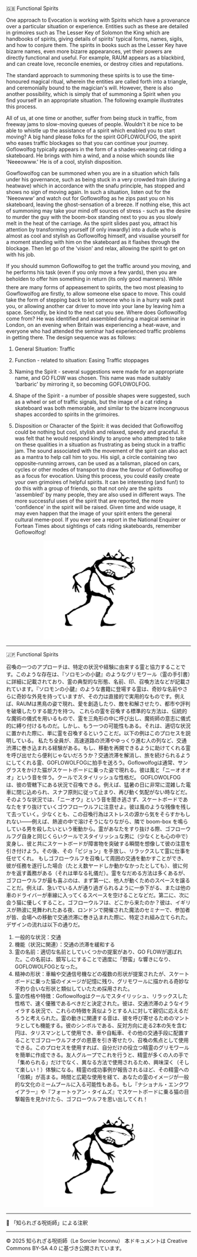 # 
🇬🇧 Functional Spirits

One approach to Evocation is working with Spirits which have a provenance over a particular situation or experience. Entities such as these are detailed in grimoires such as The Lesser Key of Solomon the King which are handbooks of spirits, giving details of spirits' typical forms, names, sigils, and how to conjure them. The spirits in books such as the Lesser Key have bizarre names, even more bizarre appearances, yet their powers are directly functional and useful. For example, RAUM appears as a blackbird, and can create love, reconcile enemies, or destroy cities and reputations.

The standard approach to summoning these spirits is to use the time-honoured magical ritual, wherein the entities are called forth into a triangle, and ceremonially bound to the magician's will. However, there is also another possibility, which is simply that of summoning a Spirit when you find yourself in an appropriate situation. The following example illustrates this process.
 
All of us, at one time or another, suffer from being stuck in traffic, from freeway jams to slow-moving queues of people. Wouldn't it be nice to be able to whistle up the assistance of a spirit which enabled you to start moving? A big hand please folks for the spirit GOFLOWOLFOG, the spirit who eases traffic blockages so that you can continue your journey. Goflowolfog typically appears in the form of a shades-wearing cat riding a skateboard. He brings with him a wind, and a noise which sounds like 'Neeeowww.' He is of a cool, stylish disposition. 

Gowflowolfog can be summoned when you are in a situation which falls under his governance, such as being stuck in a very crowded train (during a heatwave) which in accordance with the snafu principle, has stopped and shows no sign of moving again. In such a situation, listen out for the 'Neeowww' and watch out for Goflowolfog as he zips past you on his skateboard, leaving the ghost-sensation of a breeze. If nothing else, this act of summoning may take your mind off sources of stress - such as the desire to murder the guy with the boom-box standing next to you as you slowly melt in the heat of the carriage. As the spirit slides past you, attract his attention by transforming yourself (if only inwardly) into a dude who is almost as cool and stylish as Goflowolfog himself, and visualise yourself for a moment standing with him on the skateboard as it flashes through the blockage. Then let go of the 'vision' and relax, allowing the spirit to get on with his job.

If you should summon Goflowolfog to get the traffic around you moving, and he performs his task (even if you only move a few yards), then you are beholden to offer him something in return (its only good manners). While there are many forms of appeasement to spirits, the two most pleasing to Gowflowolfog are firstly, to allow someone else space to move. This could take the form of stepping back to let someone who is in a hurry walk past you, or allowing another car driver to move into your lane by leaving him a space. Secondly, be kind to the next cat you see. Where does Goflowolfog come from? He was identified and assembled during a magical seminar in London, on an evening when Britain was experiencing a heat-wave, and everyone who had attended the seminar had experienced traffic problems in getting there. The design sequence was as follows:

1. General Situation: Traffic

2. Function - related to situation: Easing Traffic stoppages

3. Naming the Spirit - several suggestions were made for an appropriate name, and GO FLOW was chosen. This name was made suitably 'barbaric' by mirroring it, so becoming GOFLOWOLFOG.

4. Shape of the Spirit - a number of possible shapes were suggested, such as a wheel or set of traffic signals, but the image of a cat riding a skateboard was both memorable, and similar to the bizarre incongruous shapes accorded to spirits in the grimoires.

5. Disposition or Character of the Spirit: it was decided that Goflowolfog could be nothing but cool, stylish and relaxed, speedy and graceful. It was felt that he would respond kindly to anyone who attempted to take on these qualities in a situation as frustrating as being stuck in a traffic jam. The sound associated with the movement of the spirit can also act as a mantra to help call him to you. His sigil, a circle containing two opposite-running arrows, can be used as a talisman, placed on cars, cycles or other modes of transport to draw the favour of Goflowolfog or as a focus for evocation. Using this process, you could easily create your own grimoires of helpful spirits. It can be interesting (and fun!) to do this with a group of friends, so that not only are the spirits 'assembled' by many people, they are also used in different ways. The more successful uses of the spirit that are reported, the more 'confidence' in the spirit will be raised. Given time and wide usage, it may even happen that the image of your spirit enters the general cultural meme-pool. If you ever see a report in the National Enquirer or Fortean Times about sightings of cats riding skateboards, remember Goflowolfog!

<div align="center">
  <img src="hine_evocation_pic_001.png" width="300">
</div>


---

🇯🇵 Functional Spirits

召喚の一つのアプローチは、特定の状況や経験に由来する霊と協力することです。このような存在は、『ソロモンの小鍵』のようなグリモワール（霊の手引書）に詳細に記載されており、霊の典型的な形態、名前、印、召喚方法などが記載されています。『ソロモンの小鍵』のような書籍に登場する霊は、奇妙な名前やさらに奇妙な外見を持っていますが、その力は直接的で実用的なものです。例えば、RAUMは黒鳥の姿で現れ、愛を創造したり、敵を和解させたり、都市や評判を破壊したりする能力を持つ。
これらの霊を召喚する標準的な方法は、伝統的な魔術の儀式を用いるもので、霊を三角形の中に呼び出し、魔術師の意志に儀式的に縛り付けるものだ。しかし、もう一つの可能性もある。それは、適切な状況に置かれた際に、単に霊を召喚するということだ。以下の例はこのプロセスを説明している。
私たち全員が、高速道路の渋滞やゆっくり進む人の列など、交通渋滞に巻き込まれる経験がある。もし、移動を再開できるように助けてくれる霊を呼び出せたら便利じゃないだろうか？交通渋滞を解消し、旅を続けられるようにしてくれる霊、GOFLOWOLFOGに拍手を送ろう。Goflowolfogは通常、サングラスをかけた猫がスケートボードに乗った姿で現れる。彼は風と「ニーオオオオ」という音を伴う。クールでスタイリッシュな性格だ。
GOFLOWOLFOGは、彼の管轄下にある状況で召喚できる。例えば、猛暑の日に非常に混雑した電車に閉じ込められ、スナフ原則に従って止まり、再び動く気配がない時などだ。そのような状況では、「ニーオウ」という音を聞き逃さず、スケートボードであなたをすり抜けていくゴウフローウルフに注意せよ。彼は風のような残像を残して去っていく。少なくとも、この召喚行為はストレスの源から気をそらすかもしれない——例えば、熱波の中で溶けそうになりながら、隣で boom-box を鳴らしている男を殺したいという衝動から。霊があなたをすり抜ける際、ゴフローウルフグ自身と同じくらいクールでスタイリッシュな男に（少なくとも心の中で）変身し、彼と共にスケートボードが障害物を突破する瞬間を想像して彼の注意を引き付けよう。その後、その「ビジョン」を手放し、リラックスして霊に仕事を任せてくれ。
もしゴフローウルフを召喚して周囲の交通を動かすことができ、彼が任務を遂行した場合（たとえ数ヤードしか動かなかったとしても）、彼に何かを返す義務がある（それは単なる礼儀だ）。霊をなだめる方法は多くあるが、ゴフローウルフが最も喜ぶのは、まず第一に、他人が動くためのスペースを譲ることだ。例えば、急いでいる人が通り過ぎられるように一歩下がる、または他の車のドライバーが車線に入ってくるスペースを空けることなどだ。第二に、次に会う猫に優しくすること。ゴフローウルフは、どこから来たのか？彼は、イギリスが熱波に見舞われたある夜、ロンドンで開催された魔法のセミナーで、参加者が皆、会場への移動で交通渋滞に巻き込まれた際に、特定され組み立てられた。デザインの流れは以下の通りだ。
1. 一般的な状況：交通
2. 機能（状況に関連）：交通の渋滞を緩和する
3. 霊の名前：適切な名前としていくつかの提案があり、GO FLOWが選ばれた。この名前は、鏡写しにすることで適度に「野蛮」な響きになり、GOFLOWOLFOGとなった。
4. 精神の形状：車輪や交通信号機などの複数の形状が提案されたが、スケートボードに乗った猫のイメージが記憶に残り、グリモワールに描かれる奇妙な不釣り合いな形状と類似していたため採用された。
5. 霊の性格や特徴：Goflowolfogはクールでスタイリッシュ、リラックスした性格で、速く優雅であるべきだと決定された。彼は、交通渋滞のようなイライラする状況で、これらの特徴を真似ようとする人に対して親切に応えるだろうと考えられた。霊の動きに関連する音は、彼を呼び寄せるためのマントラとしても機能する。彼のシンボルである、反対方向に走る2本の矢を含む円は、タリスマンとして使用でき、車や自転車、その他の交通手段に配置することでゴフローウルフオグの恩恵を引き寄せたり、召喚の焦点として使用できる。このプロセスを使用すれば、自分だけの役立つ精霊のグリモワールを簡単に作成できる。友人グループでこれを行うと、精霊が多くの人の手で「集められる」だけでなく、異なる方法で使用されるため、興味深く（そして楽しい！）体験になる。精霊の成功事例が報告されるほど、その精霊への「信頼」が高まる。時間と広範な使用を経て、あなたの霊のイメージが一般的な文化のミームプールに入る可能性もある。もし『ナショナル・エンクワイアラー』や『フォートゥアン・タイムズ』でスケートボードに乗る猫の目撃報告を見かけたら、ゴフローウルフを思い出してくれ！

<div align="center">
  <img src="hine_evocation_pic_001.png" width="300">
</div>

---

🐌 「知られざる呪術師」による注釈




---

© 2025 知られざる呪術師（Le Sorcier Inconnu）
本ドキュメントは Creative Commons BY-SA 4.0 に基づき公開されています。
